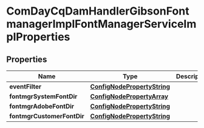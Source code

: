 

# ComDayCqDamHandlerGibsonFontmanagerImplFontManagerServiceImplProperties

## Properties

Name | Type | Description | Notes
------------ | ------------- | ------------- | -------------
**eventFilter** | [**ConfigNodePropertyString**](ConfigNodePropertyString.md) |  |  [optional]
**fontmgrSystemFontDir** | [**ConfigNodePropertyArray**](ConfigNodePropertyArray.md) |  |  [optional]
**fontmgrAdobeFontDir** | [**ConfigNodePropertyString**](ConfigNodePropertyString.md) |  |  [optional]
**fontmgrCustomerFontDir** | [**ConfigNodePropertyString**](ConfigNodePropertyString.md) |  |  [optional]



